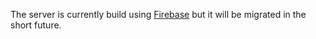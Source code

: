The server is currently build using [Firebase](https://firebase.google.com/?hl=es-419) but it will be migrated in the short future.
